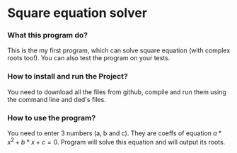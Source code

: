# Square equation solver

### What this program do?
This is the my first program, which can solve square equation (with complex roots too!).
You can also test the program on your tests.

### How to install and run the Project?
You need to download all the files from github, compile and run them using the command line and ded's files.

### How to use the program?
You need to enter 3 numbers (a, b and c). They are coeffs of equation $`a*x^2 + b*x + c = 0`$.
Program will solve this equation and will output its roots.
